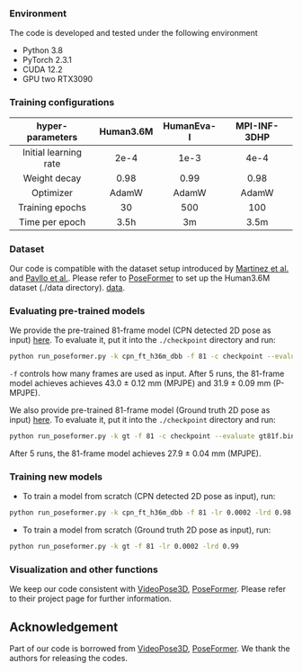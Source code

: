 ### Environment

The code is developed and tested under the following environment

* Python 3.8
* PyTorch 2.3.1
* CUDA 12.2
* GPU two RTX3090

### Training configurations

|hyper-parameters | Human3.6M | HumanEva-I | MPI-INF-3DHP |
|:----------:|:----------:|:----------:|:----------:|
|Initial learning rate | 2e-4 |  1e-3 |  4e-4 | 
| Weight decay | 0.98 | 0.99 | 0.98 |
|Optimizer | AdamW | AdamW | AdamW |
|Training epochs | 30 |  500|  100|
|Time per epoch| 3.5h | 3m | 3.5m|


### Dataset

Our code is compatible with the dataset setup introduced by [Martinez et al.](https://github.com/una-dinosauria/3d-pose-baseline) and [Pavllo et al.](https://github.com/facebookresearch/VideoPose3D). Please refer to [PoseFormer](https://github.com/zczcwh/PoseFormer) to set up the Human3.6M dataset  (./data directory).  [data](https://pan.baidu.com/s/1uuQ9tJ_ZzUKKrrSvWexg7A?pwd=1234). 

### Evaluating pre-trained models

We provide the pre-trained 81-frame model (CPN detected 2D pose as input) [here](https://drive.google.com/file/d/1oX5H5QpVoFzyD-Qz9aaP3RDWDb1v1sIy/view?usp=sharing). To evaluate it, put it into the `./checkpoint` directory and run:

```bash
python run_poseformer.py -k cpn_ft_h36m_dbb -f 81 -c checkpoint --evaluate cpn81f.bin
```
`-f` controls how many frames are used as input. After 5 runs, the 81-frame model achieves achieves 43.0 $\pm$ 0.12 mm (MPJPE) and 31.9 $\pm$ 0.09 mm (P-MPJPE). 


We also provide pre-trained 81-frame model (Ground truth 2D pose as input) [here](https://drive.google.com/file/d/18wW4TdNYxF-zdt9oInmwQK9hEdRJnXzu/view?usp=sharing). To evaluate it, put it into the `./checkpoint` directory and run:

```bash
python run_poseformer.py -k gt -f 81 -c checkpoint --evaluate gt81f.bin
```
After 5 runs, the 81-frame model achieves 27.9 $\pm$ 0.04 mm (MPJPE). 


### Training new models

* To train a model from scratch (CPN detected 2D pose as input), run:

```bash
python run_poseformer.py -k cpn_ft_h36m_dbb -f 81 -lr 0.0002 -lrd 0.98
```


* To train a model from scratch (Ground truth 2D pose as input), run:

```bash
python run_poseformer.py -k gt -f 81 -lr 0.0002 -lrd 0.99
```


### Visualization and other functions

We keep our code consistent with [VideoPose3D](https://github.com/facebookresearch/VideoPose3D), [PoseFormer](https://github.com/zczcwh/PoseFormer). Please refer to their project page for further information. 


## Acknowledgement

Part of our code is borrowed from [VideoPose3D](https://github.com/facebookresearch/VideoPose3D), [PoseFormer](https://github.com/zczcwh/PoseFormer). We thank the authors for releasing the codes.
